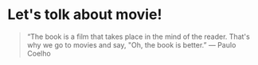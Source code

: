 # Let's tolk about movie!

> “The book is a film that takes place in the mind of the reader. That's why we go to movies and say, "Oh, the book is better.”
― Paulo Coelho